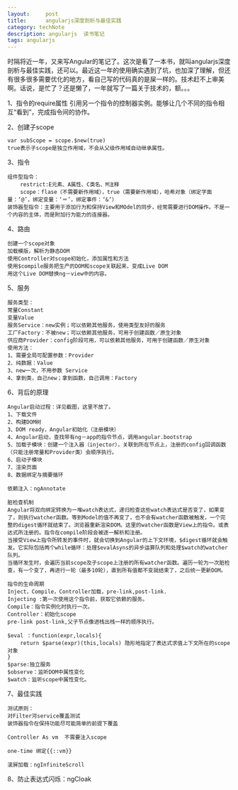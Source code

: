 ```yaml
---
layout:     post
title:      angularjs深度剖析与最佳实践
category: techNote
description: angularjs  读书笔记
tags: angularjs  
---
```

时隔将近一年，又来写Angular的笔记了。这次是看了一本书，就叫angularjs深度剖析与最佳实践，还可以。最近这一年的使用确实遇到了坑，也加深了理解，但还有很多很多需要优化的地方，看自己写的代码真的是屎一样的。技术赶不上审美啊。话说，是忙了？还是懒了，一年就写了一篇关于技术的，额。。。

1、指令的require属性
引用另一个指令的控制器实例。能够让几个不同的指令相互“看到”，完成指令间的协作。

2、创建子scope

    var subScope = scope.$new(true)
    true表示子scope是独立作用域，不会从父级作用域自动继承属性。

3、指令

    组件型指令：
        restrict:E元素、A属性、C类名、M注释
        scope：flase（不需要新作用域），true（需要新作用域），哈希对象（绑定字面量：‘@’，绑定变量：‘＝’，绑定事件：‘&’）
    装饰器型指令：主要用于添加行为和保持View和MOdel的同步，经常需要进行DOM操作。不是一个内容的主体，而是附加行为能力的连接器。

4、路由
    
    创建一个scope对象
    加载模版，解析为静态DOM
    使用Controller对scope初始化，添加属性和方法
    使用$compile服务把生产的DOM和scope关联起来，变成Live DOM
    用这个Live DOM替换ng－view中的内容。

5、服务

    服务类型：
    常量Constant
    变量Value
    服务Service：new实例；可以依赖其他服务，使用类型友好的服务
    工厂Factory：不被new；可以依赖其他服务，可用于创建函数／原生对象
    供应商Provider：config阶段可用，可以依赖其他服务，可用于创建函数／原生对象
    使用方法：
    1、需要全局可配置参数：Provider
    2、纯数据：Value
    3、new一次，不用参数 Service
    4、拿到类，自己new；拿到函数，自己调用：Factory

6、背后的原理

    Angular启动过程：详见截图，这里不放了。
    1、下载文件
    2、构建DOM树
    3、DOM ready，Angular初始化（注册模块）
    4、Angular启动，查找带有ng－app的指令节点，调用angular.bootstrap
    5、加载子模块：创建一个注入器（injector），关联到所在节点上，注册的config回调函数（只能注册常量和Provider类）会顺序执行。
    6、启动子模块
    7、渲染页面
    8、数据绑定与摘要循环

    依赖注入：ngAnnotate

    脏检查机制
    Angular将双向绑定转换为一堆watch表达式，递归检查这些watch表达式是否变了，如果变了，则执行watcher函数。等到Model的值不再变了，也不会有watcher函数被触发，一个完整的digest循环就结束了。浏览器重新渲染DOM。这里的watcher函数是View上的指令。或表达式所注册的。指令在compile阶段会被逐一解析和注册。
    当接受View上指令所转发的事件时，就会切换到Angular的上下文环境，$digest循环就会触发。它实际包括两个while循环：处理$evalAsyns的异步运算队列和处理$watch的watcher队列。
    当循环发生时，会遍历当前scope及子scope上注册的所有watcher函数。遍历一轮为一次脏检查，有一个变了，再进行一轮（最多10轮），直到所有值都不变就结束了，之后统一更新DOM。

    指令的生命周期
    Inject，Compile，Controller加载，pre-link,post-link.
    Injecting :第一次使用这个指令前，获取它依赖的服务。
    Compile：指令实例化时执行一次。
    Controller：初始化scope
    pre-link post-link,父子节点像进栈出栈一样的顺序执行。

    $eval ：function(expr,locals){
        return $parse(expr)(this,locals) 隐形地指定了表达式求值上下文所在的scope对象
    }
    $parse:独立服务
    $observe：监听DOM中属性变化 
    $watch：监听scope中属性变化。

7、最佳实践

    测试原则：
    对Filter河service覆盖测试
    装饰器指令在保持功能尽可能简单的前提下覆盖
    
    Controller As vm  不需要注入scope

    one-time 绑定{{::vm}}

    滚屏加载：ngInfiniteScroll

8、防止表达式闪烁：ngCloak




